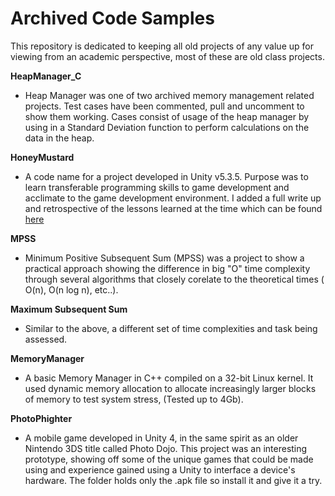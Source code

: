 # Archived Code Samples
This repository is dedicated to keeping all old projects of any value up for viewing from an academic perspective, most of these are old class projects. 

**HeapManager_C**
- Heap Manager was one of two archived memory management related projects. Test cases have been commented, pull and uncomment to show them working. Cases consist of usage of the heap manager by using in a Standard Deviation function to perform calculations on the data in the heap.

**HoneyMustard**
- A code name for a project developed in Unity v5.3.5. Purpose was to learn transferable programming skills to game development and acclimate to the game development environment. I added a full write up and retrospective of the lessons learned at the time which can be found [here](https://drive.google.com/drive/folders/0B65_iz9n0h9aUjNXMEh2SVpxOUk)

**MPSS**
- Minimum Positive Subsequent Sum (MPSS) was a project to show a practical approach showing the difference in big "O" time complexity through several algorithms that closely corelate to the theoretical times ( O(n), O(n log n), etc..).

**Maximum Subsequent Sum**
- Similar to the above, a different set of time complexities and task being assessed.

**MemoryManager**
- A basic Memory Manager in C++ compiled on a 32-bit Linux kernel. It used dynamic memory allocation to allocate increasingly larger blocks of memory to test system stress, (Tested up to 4Gb).

**PhotoPhighter**
- A mobile game developed in Unity 4, in the same spirit as an older Nintendo 3DS title called Photo Dojo. This project was an interesting  prototype, showing off some of the unique games that could be made using and experience gained using a Unity to interface a device's hardware. The folder holds only the .apk file so install it and give it a try.
